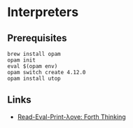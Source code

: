 # Interpreters

## Prerequisites

    brew install opam
    opam init
    eval $(opam env)
    opam switch create 4.12.0
    opam install utop

## Links

- [Read-Eval-Print-λove: Forth Thinking](https://leanpub.com/readevalprintlove003/read)
